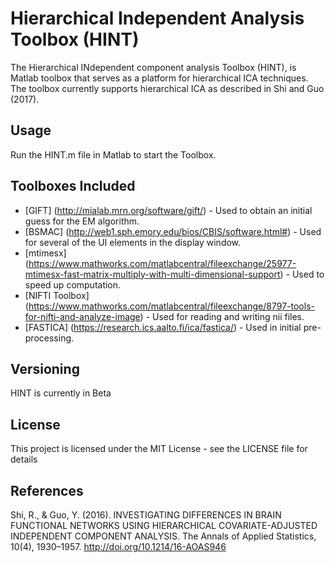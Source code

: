 
# Hierarchical Independent Analysis Toolbox (HINT)

The Hierarchical INdependent component analysis Toolbox (HINT), is Matlab toolbox that serves as a platform for hierarchical ICA techniques. The toolbox currently supports hierarchical ICA as described in Shi and Guo (2017). 

## Usage

Run the HINT.m file in Matlab to start the Toolbox.

## Toolboxes Included

* [GIFT] (http://mialab.mrn.org/software/gift/) - Used to obtain an initial guess for the EM algorithm.
* [BSMAC] (http://web1.sph.emory.edu/bios/CBIS/software.html#) - Used for several of the UI elements in the display window.
* [mtimesx] (https://www.mathworks.com/matlabcentral/fileexchange/25977-mtimesx-fast-matrix-multiply-with-multi-dimensional-support) - Used to speed up computation.
* [NIFTI Toolbox] (https://www.mathworks.com/matlabcentral/fileexchange/8797-tools-for-nifti-and-analyze-image) - Used for reading and writing nii files.
* [FASTICA] (https://research.ics.aalto.fi/ica/fastica/) - Used in initial pre-processing.

## Versioning

HINT is currently in Beta

## License

This project is licensed under the MIT License - see the LICENSE file for details

## References

Shi, R., & Guo, Y. (2016). INVESTIGATING DIFFERENCES IN BRAIN FUNCTIONAL NETWORKS USING HIERARCHICAL COVARIATE-ADJUSTED INDEPENDENT COMPONENT ANALYSIS. The Annals of Applied Statistics, 10(4), 1930–1957. http://doi.org/10.1214/16-AOAS946
